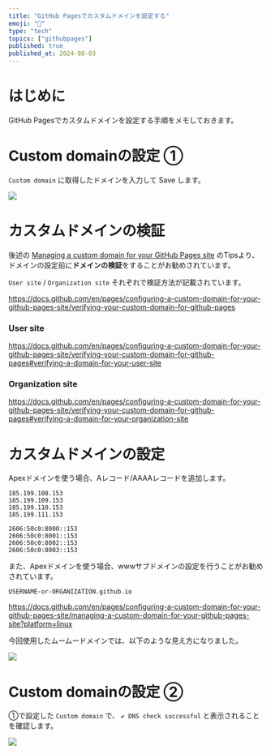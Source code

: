 ```yaml
---
title: "GitHub Pagesでカスタムドメインを設定する"
emoji: "🌊"
type: "tech"
topics: ["githubpages"]
published: true
published_at: 2024-08-03
---
```


# はじめに

GitHub Pagesでカスタムドメインを設定する手順をメモしておきます。

# Custom domainの設定 ①

`Custom domain` に取得したドメインを入力して Save します。

![](https://github.com/user-attachments/assets/31218dd0-093c-40d9-a0df-46a2a05e591e)

# カスタムドメインの検証

後述の [Managing a custom domain for your GitHub Pages site](https://docs.github.com/en/pages/configuring-a-custom-domain-for-your-github-pages-site/managing-a-custom-domain-for-your-github-pages-site?platform=linux) のTipsより、ドメインの設定前に**ドメインの検証**をすることがお勧めされています。

`User site` / `Organization site` それぞれで検証方法が記載されています。

https://docs.github.com/en/pages/configuring-a-custom-domain-for-your-github-pages-site/verifying-your-custom-domain-for-github-pages

### User site

https://docs.github.com/en/pages/configuring-a-custom-domain-for-your-github-pages-site/verifying-your-custom-domain-for-github-pages#verifying-a-domain-for-your-user-site

### Organization site

https://docs.github.com/en/pages/configuring-a-custom-domain-for-your-github-pages-site/verifying-your-custom-domain-for-github-pages#verifying-a-domain-for-your-organization-site

# カスタムドメインの設定

Apexドメインを使う場合、Aレコード/AAAAレコードを追加します。

```
185.199.108.153
185.199.109.153
185.199.110.153
185.199.111.153
```

```
2606:50c0:8000::153
2606:50c0:8001::153
2606:50c0:8002::153
2606:50c0:8003::153
```

また、Apexドメインを使う場合、wwwサブドメインの設定を行うことがお勧めされています。

```
USERNAME-or-ORGANIZATION.github.io
```

https://docs.github.com/en/pages/configuring-a-custom-domain-for-your-github-pages-site/managing-a-custom-domain-for-your-github-pages-site?platform=linux

今回使用したムームードメインでは、以下のような見え方になりました。

![](https://github.com/user-attachments/assets/4494227e-6d01-4eb2-bdc2-aeb5143f4b5f)

# Custom domainの設定 ②

①で設定した `Custom domain` で、 `✔ DNS check successful` と表示されることを確認します。

![](https://github.com/user-attachments/assets/de076050-e573-4a67-bd8d-49ef5e05a6a3)
